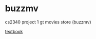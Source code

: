 # buzzmv
cs2340 project 1 gt movies store (buzzmv)

[textbook](https://www.oreilly.com/library/view/django-5-for/9781835461556/)
